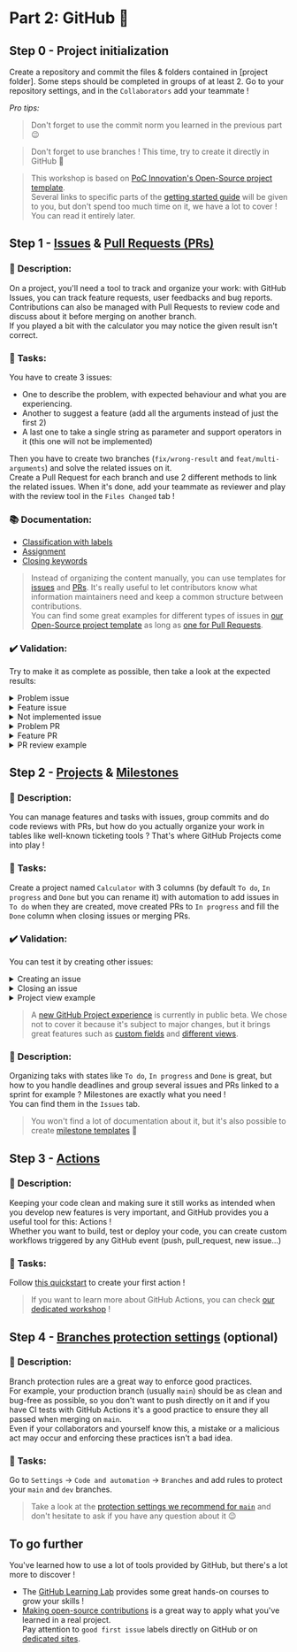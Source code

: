 # Part 2: GitHub :rocket:

## Step 0 - Project initialization
Create a repository and commit the files & folders contained in [project folder].
Some steps should be completed in groups of at least 2.
Go to your repository settings, and in the `Collaborators` add your teammate !

<i>Pro tips:</i>
> Don't forget to use the commit norm you learned in the previous part :wink:

> Don't forget to use branches ! This time, try to create it directly in GitHub :rocket:

> This workshop is based on [PoC Innovation's Open-Source project template](https://github.com/PoCInnovation/open-source-project-template).  
Several links to specific parts of the [getting started guide](https://github.com/PoCInnovation/open-source-project-template/blob/main/.github/getting-started.md) will be given to you, but don't spend too much time on it, we have a lot to cover ! You can read it entirely later.

## Step 1 - [Issues](https://docs.github.com/en/issues/tracking-your-work-with-issues/about-issues) & [Pull Requests (PRs)](https://docs.github.com/en/pull-requests/collaborating-with-pull-requests/proposing-changes-to-your-work-with-pull-requests/about-pull-requests)
### :bookmark_tabs: **Description**:
On a project, you'll need a tool to track and organize your work: with GitHub Issues, you can track feature requests, user feedbacks and bug reports.  
Contributions can also be managed with Pull Requests to review code and discuss about it before merging on another branch.  
If you played a bit with the calculator you may notice the given result isn't correct.

### :pushpin: **Tasks**:
You have to create 3 issues:
- One to describe the problem, with expected behaviour and what you are experiencing.
- Another to suggest a feature (add all the arguments instead of just the first 2)
- A last one to take a single string as parameter and support operators in it (this one will not be implemented)

Then you have to create two branches (`fix/wrong-result` and `feat/multi-arguments`) and solve the related issues on it.  
Create a Pull Request for each branch and use 2 different methods to link the related issues.
When it's done, add your teammate as reviewer and play with the review tool in the `Files Changed` tab !


### :books: **Documentation**:
- [Classification with labels](https://docs.github.com/en/issues/using-labels-and-milestones-to-track-work/managing-labels)
- [Assignment](https://docs.github.com/en/issues/tracking-your-work-with-issues/assigning-issues-and-pull-requests-to-other-github-users)
- [Closing keywords](https://docs.github.com/en/get-started/writing-on-github/working-with-advanced-formatting/using-keywords-in-issues-and-pull-requests)

> Instead of organizing the content manually, you can use templates for [issues](https://docs.github.com/en/communities/using-templates-to-encourage-useful-issues-and-pull-requests/configuring-issue-templates-for-your-repository) and [PRs](https://docs.github.com/en/communities/using-templates-to-encourage-useful-issues-and-pull-requests/creating-a-pull-request-template-for-your-repository). It's really useful to let contributors know what information maintainers need and keep a common structure between contributions.  
You can find some great examples for different types of issues in [our Open-Source project template](https://github.com/PoCInnovation/open-source-project-template/tree/main/.github/ISSUE_TEMPLATE) as long as [one for Pull Requests](https://github.com/PoCInnovation/open-source-project-template/blob/main/.github/pull_request_template.md).

### :heavy_check_mark: **Validation**:
Try to make it as complete as possible, then take a look at the expected results:
<details>
  <summary>Problem issue</summary>
  <img src="./assets/issue_bug.png"/>
</details>
<details>
  <summary>Feature issue</summary>
  <img src="./assets/issue_feature.png"/>
</details>
<details>
  <summary>Not implemented issue</summary>
  <img src="./assets/issue_feature_wontfix.png"/>
</details>
<details>
  <summary>Problem PR</summary>
  <img src="./assets/pr_bug.png"/>
</details>
<details>
  <summary>Feature PR</summary>
  <img src="./assets/pr_feature.png"/>
</details>
<details>
  <summary>PR review example</summary>
  <img src="./assets/pr_review.png"/>
</details>

## Step 2 - [Projects](https://docs.github.com/en/issues/organizing-your-work-with-project-boards/managing-project-boards/about-project-boards) & [Milestones](https://docs.github.com/en/issues/using-labels-and-milestones-to-track-work/about-milestones)
### :bookmark_tabs: **Description**:
You can manage features and tasks with issues, group commits and do code reviews with PRs, but how do you actually organize
your work in tables like well-known ticketing tools ? That's where GitHub Projects come into play !

### :pushpin: **Tasks**:
Create a project named `Calculator` with 3 columns (by default `To do`, `In progress` and `Done` but you can rename it) with automation to add issues in `To do` when they are created, move created PRs to `In progress` and fill the `Done` column when closing issues or merging PRs.

### :heavy_check_mark: **Validation**:
You can test it by creating other issues:
<details>
  <summary>Creating an issue</summary>
  <img src="./assets/project_creating_automation.png"/>
</details>
<details>
  <summary>Closing an issue</summary>
  <img src="./assets/project_closing_automation.png"/>
</details>
<details>
  <summary>Project view example</summary>
  <img src="./assets/project_view.png"/>
</details>

> A [new GitHub Project experience](https://docs.github.com/en/issues/trying-out-the-new-projects-experience/about-projects) is currently in public beta. We chose not to cover it because it's subject to major changes, but it brings great features such as [custom fields](https://docs.github.com/en/issues/trying-out-the-new-projects-experience/about-projects#adding-metadata-to-your-tasks) and [different views](https://docs.github.com/en/issues/trying-out-the-new-projects-experience/about-projects#adding-metadata-to-your-tasks).

### :bookmark_tabs: **Description**:
Organizing taks with states like `To do`, `In progress` and `Done` is great, but how to you handle deadlines and group several issues and PRs
linked to a sprint for example ? Milestones are exactly what you need !  
You can find them in the `Issues` tab.

> You won't find a lot of documentation about it, but it's also possible to create [milestone templates](https://github.com/PoCInnovation/open-source-project-template/blob/main/.github/milestone_template.md) 🚀

## Step 3 - [Actions](https://docs.github.com/en/actions/learn-github-actions/understanding-github-actions)
### :bookmark_tabs: **Description**:
Keeping your code clean and making sure it still works as intended when you develop new features is very important, and GitHub provides you a useful tool for this: Actions !  
Whether you want to build, test or deploy your code, you can create custom workflows triggered by any GitHub event (push, pull_request, new issue...)

### :pushpin: **Tasks**:
Follow [this quickstart](https://docs.github.com/en/actions/quickstart) to create your first action !

> If you want to learn more about GitHub Actions, you can check [our dedicated workshop](https://github.com/PoCInnovation/Workshops/tree/24.Git_Github/software/05.Actions) !

## Step 4 - [Branches protection settings](https://docs.github.com/en/repositories/configuring-branches-and-merges-in-your-repository/defining-the-mergeability-of-pull-requests/about-protected-branches) (optional)
### :bookmark_tabs: **Description**:
Branch protection rules are a great way to enforce good practices.  
For example, your production branch (usually `main`) should be as clean and bug-free as possible, so you don't want to push directly on it and if you have CI tests with GitHub Actions it's a good practice to ensure they all passed when merging on `main`.  
Even if your collaborators and yourself know this, a mistake or a malicious act may occur and enforcing these practices isn't a bad idea.

### :pushpin: **Tasks**:
Go to `Settings` -> `Code and automation` -> `Branches` and add rules to protect your `main` and `dev` branches.
> Take a look at the [protection settings we recommend for `main`](https://github.com/PoCInnovation/open-source-project-template/blob/main/.github/getting-started.md#branches) and don't hesitate to ask if you have any question about it 😉

## To go further
You've learned how to use a lot of tools provided by GitHub, but there's a lot more to discover !

- The [GitHub Learning Lab](https://lab.github.com/) provides some great hands-on courses to grow your skills !  
- [Making open-source contributions](https://docs.github.com/en/get-started/exploring-projects-on-github/finding-ways-to-contribute-to-open-source-on-github) is a great way to apply what you've learned in a real project.  
  Pay attention to `good first issue` labels directly on GitHub or on [dedicated sites](https://goodfirstissue.dev/).
